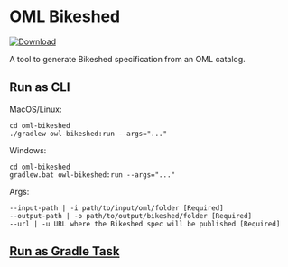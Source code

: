 # OML Bikeshed

[ ![Download](https://api.bintray.com/packages/opencaesar/oml-tools/oml-bikeshed/images/download.svg) ](https://bintray.com/opencaesar/oml-tools/oml-bikeshed/_latestVersion)

A tool to generate Bikeshed specification from an OML catalog.

## Run as CLI

MacOS/Linux:
```
cd oml-bikeshed
./gradlew owl-bikeshed:run --args="..."
```
Windows:
```
cd oml-bikeshed
gradlew.bat owl-bikeshed:run --args="..."
```
Args:
```
--input-path | -i path/to/input/oml/folder [Required]
--output-path | -o path/to/output/bikeshed/folder [Required]
--url | -u URL where the Bikeshed spec will be published [Required]
```

## [Run as Gradle Task](../oml-bikeshed-gradle/README.md)